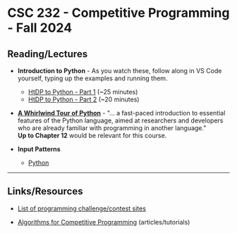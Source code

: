 # CSC 232 - Competitive Programming - Fall 2024

## Reading/Lectures

- **Introduction to Python** - As you watch these, follow along in VS Code yourself, typing up the examples and running them.
    - [HtDP to Python - Part 1](https://mediaspace.berry.edu/media/HtDP+to+Python+-+part+1/1_unu59x0k) (~25 minutes)
    - [HtDP to Python - Part 2](https://mediaspace.berry.edu/media/HtDP+to+Python+-+part+2+-+lists+dictionaries/1_pkovgis0) (~20 minutes)

- [**A Whirlwind Tour of Python**](https://jakevdp.github.io/WhirlwindTourOfPython/) - "... a fast-paced introduction to essential features of the Python language, aimed at researchers and developers who are already familiar with programming in another language."
<br>        **Up to Chapter 12** would be relevant for this course.


- **Input Patterns**
    - [Python](input-patterns/input-patterns.md) 

<hr>

## Links/Resources

- [List of programming challenge/contest sites](sites.md)

- [Algorithms for Competitive Programming](https://cp-algorithms.com/) (articles/tutorials)

